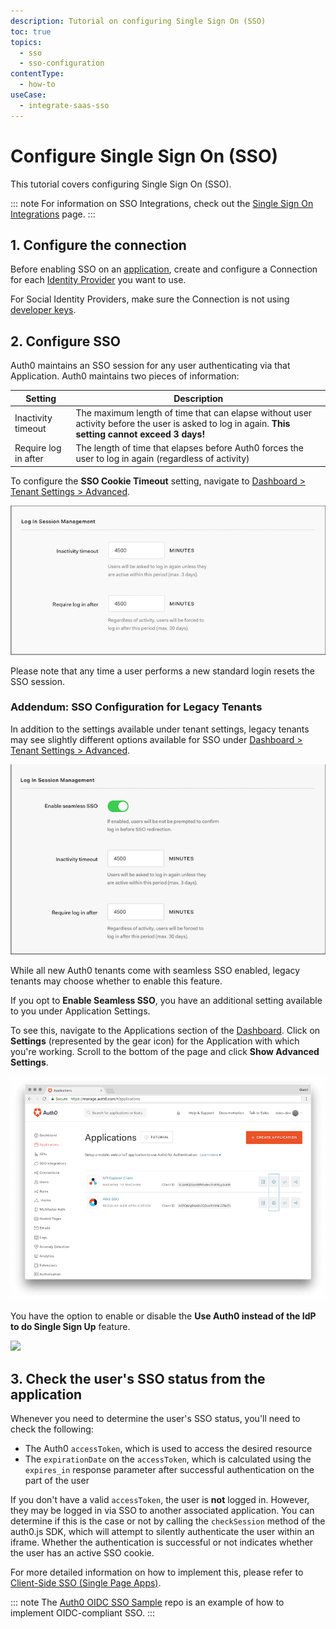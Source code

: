 ```yaml
---
description: Tutorial on configuring Single Sign On (SSO)
toc: true
topics:
  - sso
  - sso-configuration
contentType:
  - how-to
useCase:
  - integrate-saas-sso
---
```

# Configure Single Sign On (SSO)

This tutorial covers configuring Single Sign On (SSO).

::: note
For information on SSO Integrations, check out the [Single Sign On Integrations](/integrations/sso) page.
:::

## 1. Configure the connection

Before enabling SSO on an [application](/applications), create and configure a Connection for each [Identity Provider](/identityproviders) you want to use.

For Social Identity Providers, make sure the Connection is not using [developer keys](/connections/devkeys).

## 2. Configure SSO

Auth0 maintains an SSO session for any user authenticating via that Application. Auth0 maintains two pieces of information:

| Setting | Description |
| - | - |
| Inactivity timeout | The maximum length of time that can elapse without user activity before the user is asked to log in again. **This setting cannot exceed 3 days!** |
| Require log in after | The length of time that elapses before Auth0 forces the user to log in again (regardless of activity) |

To configure the **SSO Cookie Timeout** setting, navigate to [Dashboard > Tenant Settings > Advanced](${manage_url}/#/tenant/advanced).

![](/media/articles/sso/sso-session-mgmt-2.png)

Please note that any time a user performs a new standard login resets the SSO session.

### Addendum: SSO Configuration for Legacy Tenants

In addition to the settings available under tenant settings, legacy tenants may see slightly different options available for SSO under [Dashboard > Tenant Settings > Advanced](${manage_url}/#/tenant/advanced).

![](/media/articles/sso/sso-session-mgmt-1.png)

While all new Auth0 tenants come with seamless SSO enabled, legacy tenants may choose whether to enable this feature.

If you opt to **Enable Seamless SSO**, you have an additional setting available to you under Application Settings.

To see this, navigate to the Applications section of the [Dashboard](${manage_url}/#/applications). Click on **Settings** (represented by the gear icon) for the Application with which you're working. Scroll to the bottom of the page and click **Show Advanced Settings**.

![](/media/articles/sso/single-sign-on/clients-dashboard.png)

You have the option to enable or disable the **Use Auth0 instead of the IdP to do Single Sign Up** feature.

![](/media/articles/sso/single-sign-on/sso-flag.png)

## 3. Check the user's SSO status from the application

Whenever you need to determine the user's SSO status, you'll need to check the following:

* The Auth0 `accessToken`, which is used to access the desired resource
* The `expirationDate` on the `accessToken`, which is calculated using the `expires_in` response parameter after successful authentication on the part of the user

If you don't have a valid `accessToken`, the user is **not** logged in. However, they may be logged in via SSO to another associated application. You can determine if this is the case or not by calling the `checkSession` method of the auth0.js SDK, which will attempt to silently authenticate the user within an iframe. Whether the authentication is successful or not indicates whether the user has an active SSO cookie.

For more detailed information on how to implement this, please refer to [Client-Side SSO (Single Page Apps)](/sso/current/single-page-apps-sso).

::: note
The [Auth0 OIDC SSO Sample](https://github.com/auth0-samples/oidc-sso-sample) repo is an example of how to implement OIDC-compliant SSO.
:::